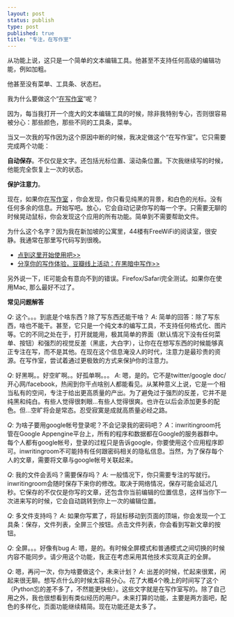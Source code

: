 ```yaml
--- 
layout: post
status: publish
type: post
published: true
title: "专注，在写作室"
---
```

从功能上说，这只是一个简单的文本编辑工具。他甚至不支持任何高级的编辑功能，例如加粗。

他甚至没有菜单、工具条、状态栏。

我为什么要做这个“[在写作室](http://inwritingroom.appspot.com)”呢？

因为，每当我打开一个庞大的文本编辑工具的时候，除非我特别专心，否则很容易被分心：那些颜色，那些不同的工具条，菜单。

当又一次我的写作因为这个原因中断的时候，我决定做这个“在写作室”。它只需要完成两个功能：

**自动保存**。不仅仅是文字。还包括光标位置、滚动条位置。下次我继续写的时候，他能完全恢复上一次的状态。

**保护注意力**。

现在，如果你[在写作室](http://inwritingroom.appspot.com) ，你会发现，你只看见纯黑的背景，和白色的光标。没有任何多余的信息。开始写吧。放心，它会自动记录你写的每一个字。只需要无聊的时候晃动鼠标，你会发现这个应用的所有功能。简单到不需要帮助文件。

为什么这个名字？因为我在新加坡的公寓里，44楼有FreeWiFi的阅读室，很安静。我通常在那里写代码写到很晚。

* [点到这里开始使用吧>>](http://inwritingroom.appspot.com)
* [分享你的写作体验，豆瓣线上活动：在黑暗中写作>>](http://www.douban.com/online/10098592/)

另外说一下，IE可能会有意向不到的错误。Firefox/Safari完全测试。如果你在使用Mac, 那么最好不过了。

**常见问题解答**

*Q*: 这个。。。到底是个啥东西？除了写东西还能干啥？
*A*: 简单的回答：除了写东西，啥也不能干。甚至，它只是一个纯文本的编写工具，不支持任何格式化、图片等。它的不同之处在于，打开就能用，极其简单的界面（默认情况下没有任何菜单、按钮）和强烈的视觉反差（黑底，大白字），让你在在想写东西的时候能够真正专注在写，而不是其他。在现在这个信息淹没人的时代，注意力是最珍贵的资源。在写作室，尝试着通过更极致的方式来保护你的注意力。

*Q*: 好黑啊。。好空旷啊。。好孤单啊。。。
*A*: 嗯，是的。它不是twitter/google doc/开心网/facebook，热闹到你干点啥别人都能看见。从某种意义上说，它是一个相当私有的空间，专注于给出更高质量的产出。为了避免过于强烈的反差，它并不是纯黑和纯白。有些人觉得很刺眼...有些人觉得很爽。也许在以后会添加更多的配色。但...空旷将会是常态。忍受寂寞是成就高质量必经之路。

*Q*: 为啥子要用google帐号登录呢？不会记录我的密码吧？
*A*：inwritingroom托管在Google Appengine平台上，所有的程序和数据都在Google的服务器群中。每个人都有google帐号，登录的过程只是告诉google，你要使用这个应用程序即可。inwritingroom不可能持有任何跟密码相关的隐私信息。当然，为了保存每个人的文章，需要将文章与google帐号关联起来。

*Q*: 我的文件会丢吗？需要保存吗？
*A*: 一般情况下，你只需要专注的写就行。inwritingroom会随时保存下来你的修改。取决于网络情况，保存可能会延迟几秒。它保存的不仅仅是你写的文章，还包含你当前编辑的位置信息，这样当你下一次进来写的时候，它会自动跳转到你上一次的编辑位置。

*Q*: 多文件支持吗？
*A*: 如果你写累了，将鼠标移动到页面的顶端，你会发现一个工具条：保存，文件列表，全屏三个按钮。点击文件列表，你会看到写新文章的按钮。

*Q*: 全屏。。。好像有bug
*A*: 嗯，是的。有时候全屏模式和普通模式之间切换的时候内容不能同步。请少用这个功能，我正在考虑采用其他技术实现真正的全屏。

*Q*: 嗯，再问一次，你为啥要做这个，未来计划？
*A*: 出差的时候，忙起来很累，闲起来很无聊。想写点什么的时候太容易分心。花了大概4个晚上的时间写了这个（Python忘的差不多了，不然能更快些）。这些文字就是在写作室写的。除了自己用之外，我也很想看到有类似经历的用户。未来打算的功能，主要是两方面吧，配色的多样化，页面功能继续精简。现在功能还是太多了。







